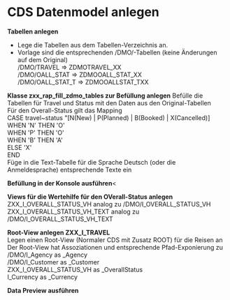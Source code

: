 # CDS Datenmodel anlegen

**Tabellen anlegen**<br>
  - Lege die Tabellen aus dem Tabellen-Verzeichnis an.<br>
  - Vorlage sind die entsprechenden /DMO/-Tabellen (keine Änderungen auf dem Original)  <br>
    /DMO/TRAVEL => ZDMOTRAVEL_XX  <br>
    /DMO/OALL_STAT => ZDMOOALL_STAT_XX  <br>
    /DMO/OALL_STAT_T => ZDMOOALLSTAT_TXX  <br>
 
**Klasse zxx_rap_fill_zdmo_tables zur Befüllung anlegen**
  Befülle die Tabellen für Travel und Status mit den Daten aus den Original-Tabellen  <br>
  Für den Overall-Status gilt das Mapping  <br>
            CASE travel~status    "[N(New) | P(Planned) | B(Booked) | X(Cancelled)]  <br>
              WHEN 'N' THEN 'O'  <br>
              WHEN 'P' THEN 'O'  <br>
              WHEN 'B' THEN 'A'  <br>
              ELSE 'X'  <br>
            END    <br>
  Füge in die Text-Tabelle für die Sprache Deutsch (oder die Anmeldesprache) entsprechende Texte ein  <br>

**Befüllung in der Konsole ausführen**<

**Views für die Wertehilfe für den OVerall-Status anlegen**  
  ZXX_I_OVERALL_STATUS_VH analog zu /DMO/I_OVERALL_STATUS_VH  <br>
  ZXX_I_OVERALL_STATUS_VH_TEXT analog zu /DMO/I_OVERALL_STATUS_VH_TEXT  <br>

**Root-View anlegen ZXX_I_TRAVEL**  
  Legen einen Root-View (Normaler CDS mit Zusatz ROOT) für die Reisen an  <br>
  Der Root-View hat Assoziationen und entsprechende Pfad-Exponierung zu  <br>
  /DMO/I_Agency            as _Agency  <br>
  /DMO/I_Customer          as _Customer  <br>
  ZXX_I_OVERALL_STATUS_VH as _OverallStatus  <br>
  I_Currency               as _Currency  <br>

**Data Preview ausführen**<br>
  
